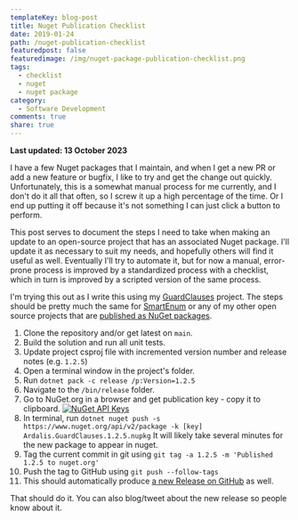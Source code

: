 ```yaml
---
templateKey: blog-post
title: Nuget Publication Checklist
date: 2019-01-24
path: /nuget-publication-checklist
featuredpost: false
featuredimage: /img/nuget-package-publication-checklist.png
tags:
  - checklist
  - nuget
  - nuget package
category:
  - Software Development
comments: true
share: true
---
```


**Last updated: 13 October 2023**

I have a few Nuget packages that I maintain, and when I get a new PR or add a new feature or bugfix, I like to try and get the change out quickly. Unfortunately, this is a somewhat manual process for me currently, and I don't do it all that often, so I screw it up a high percentage of the time. Or I end up putting it off because it's not something I can just click a button to perform.

This post serves to document the steps I need to take when making an update to an open-source project that has an associated Nuget package. I'll update it as necessary to suit my needs, and hopefully others will find it useful as well. Eventually I'll try to automate it, but for now a manual, error-prone process is improved by a standardized process with a checklist, which in turn is improved by a scripted version of the same process.

I'm trying this out as I write this using my [GuardClauses](https://github.com/ardalis/GuardClauses) project. The steps should be pretty much the same for [SmartEnum](https://github.com/ardalis/SmartEnum) or any of my other open source projects that are [published as NuGet packages](https://www.nuget.org/packages?q=ardalis).

1. Clone the repository and/or get latest on `main`.
2. Build the solution and run all unit tests.
3. Update project csproj file with incremented version number and release notes (e.g. `1.2.5`)
4. Open a terminal window in the project's folder.
5. Run `dotnet pack -c release /p:Version=1.2.5` 
6. Navigate to the `/bin/release` folder.
7. Go to NuGet.org in a browser and get publication key - copy it to clipboard. [![NuGet API Keys](/img/nuget-api-keys.png)](/img/nuget-api-keys.png)
8. In terminal, run `dotnet nuget push -s https://www.nuget.org/api/v2/package -k [key] Ardalis.GuardClauses.1.2.5.nupkg` It will likely take several minutes for the new package to appear in nuget.
9. Tag the current commit in git using `git tag -a 1.2.5 -m 'Published 1.2.5 to nuget.org'`
10. Push the tag to GitHub using `git push --follow-tags`
11. This should automatically produce [a new Release on GitHub](https://github.com/ardalis/GuardClauses/releases) as well.

That should do it. You can also blog/tweet about the new release so people know about it.
